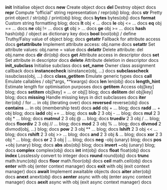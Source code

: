 __init__	Initialise object	docs
__new__	Create object	docs
__del__	Destroy object	docs
__repr__	Compute “official” string representation / repr(obj)	blog; docs
__str__	Pretty print object / str(obj) / print(obj)	blog; docs
__bytes__	bytes(obj)	docs
__format__	Custom string formatting	blog; docs
__lt__	obj < ...	docs
__le__	obj <= ...	docs
__eq__	obj == ...	docs
__ne__	obj != ...	docs
__gt__	obj > ...	docs
__ge__	obj >= ...	docs
__hash__	hash(obj) / object as dictionary key	docs
__bool__	bool(obj) / define Truthy/Falsy value of object	blog; docs
__getattr__	Fallback for attribute access	docs
__getattribute__	Implement attribute access: obj.name	docs
__setattr__	Set attribute values: obj.name = value	docs
__delattr__	Delete attribute: del obj.name	docs
__dir__	dir(obj)	docs
__get__	Attribute access in descriptor	docs
__set__	Set attribute in descriptor	docs
__delete__	Attribute deletion in descriptor	docs
__init_subclass__	Initialise subclass	docs
__set_name__	Owner class assignment callback	docs
__instancecheck__	isinstance(obj, ...)	docs
__subclasscheck__	issubclass(obj, ...)	docs
__class_getitem__	Emulate generic types	docs
__call__	Emulate callables / obj(*args, **kwargs)	docs
__len__	len(obj)	docs
__length_hint__	Estimate length for optimisation purposes	docs
__getitem__	Access obj[key]	blog; docs
__setitem__	obj[key] = ... or obj[]	blog; docs
__delitem__	del obj[key]	blog; docs
__missing__	Handle missing keys in dict subclasses	docs
__iter__	iter(obj) / for ... in obj (iterating over)	docs
__reversed__	reverse(obj)	docs
__contains__	... in obj (membership test)	docs
__add__	obj + ...	blog; docs
__radd__	... + obj	blog; docs
__iadd__	obj += ...	blog; docs
__sub__ 2 3	obj - ...	blog; docs
__mul__ 2 3	obj * ...	blog; docs
__matmul__ 2 3	obj @ ...	blog; docs
__truediv__ 2 3	obj / ...	blog; docs
__floordiv__ 2 3	obj // ...	blog; docs
__mod__ 2 3	obj % ...	blog; docs
__divmod__ 2	divmod(obj, ...)	blog; docs
__pow__ 2 3	obj ** ...	blog; docs
__lshift__ 2 3	obj << ...	blog; docs
__rshift__ 2 3	obj >> ...	blog; docs
__and__ 2 3	obj & ...	blog; docs
__xor__ 2 3	obj ^ ...	blog; docs
__or__ 2 3	obj | ...	blog; docs
__neg__	-obj (unary)	blog; docs
__pos__	+obj (unary)	blog; docs
__abs__	abs(obj)	blog; docs
__invert__	~obj (unary)	blog; docs
__complex__	complex(obj)	docs
__int__	int(obj)	docs
__float__	float(obj)	docs
__index__	Losslessly convert to integer	docs
__round__	round(obj)	docs
__trunc__	math.trunc(obj)	docs
__floor__	math.floor(obj)	docs
__ceil__	math.ceil(obj)	docs
__enter__	with obj (enter context manager)	docs
__exit__	with obj (exit context manager)	docs
__await__	Implement awaitable objects	docs
__aiter__	aiter(obj)	docs
__anext__	anext(obj)	docs
__aenter__	async with obj (enter async context manager)	docs
__aexit__	async with obj (exit async context manager)	docs
